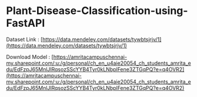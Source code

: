 # Plant-Disease-Classification-using-FastAPI

Dataset Link : [https://data.mendeley.com/datasets/tywbtsjrjv/1](https://data.mendeley.com/datasets/tywbtsjrjv/1)

Download Model : [https://amritacampuschennai-my.sharepoint.com/:u:/g/personal/ch_en_u4aie20054_ch_students_amrita_edu/EdFzpJ65MnlJlRqsozSScYYB4Tyr0kLNbplFene3ZTGqPQ?e=q4OVR2](https://amritacampuschennai-my.sharepoint.com/:u:/g/personal/ch_en_u4aie20054_ch_students_amrita_edu/EdFzpJ65MnlJlRqsozSScYYB4Tyr0kLNbplFene3ZTGqPQ?e=q4OVR2)

